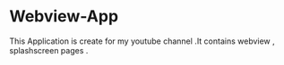 # Webview-App
This Application is create for my youtube channel .It contains webview , splashscreen pages .
